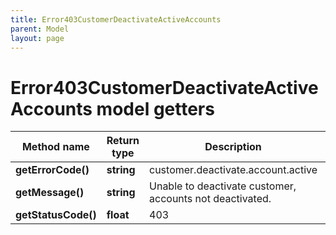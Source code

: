 ```yaml
---
title: Error403CustomerDeactivateActiveAccounts
parent: Model
layout: page
---
```


# Error403CustomerDeactivateActiveAccounts model getters

Method name | Return type | Description | Notes
------------ | ------------- | ------------- | -------------
**getErrorCode()** | **string** | customer.deactivate.account.active |
**getMessage()** | **string** | Unable to deactivate customer, accounts not deactivated. |
**getStatusCode()** | **float** | 403 |

